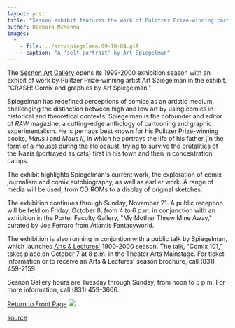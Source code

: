 ```yaml
---
layout: post
title: "Sesnon exhibit features the work of Pulitzer Prize-winning cartoonist"
author: Barbara McKenna
images:
  -
    - file: ../art/spiegelman.99-10-04.gif
    - caption: "A 'self-portrait' by Art Spiegelman"
---
```


The [Sesnon Art Gallery][1] opens its 1999-2000 exhibition season with an exhibit of work by Pulitzer Prize-winning artist Art Spiegelman in the exhibit, "CRASH! Comix and graphics by Art Spiegelman."   

  
Spiegelman has redefined perceptions of comics as an artistic medium, challenging the distinction between high and low art by using comics in historical and theoretical contexts. Spiegelman is the cofounder and editor of _RAW_ magazine, a cutting-edge anthology of cartooning and graphic experimentalism. He is perhaps best known for his Pulitzer Prize-winning books, _Maus I_ and _Maus II,_ in which he portrays the life of his father (in the form of a mouse) during the Holocaust, trying to survive the brutalities of the Nazis (portrayed as cats) first in his town and then in concentration camps.   
  
The exhibit highlights Spiegelman's current work, the exploration of comix journalism and comix autobiography, as well as earlier work. A range of media will be used, from CD ROMs to a display of original sketches.  
  
The exhibition continues through Sunday, November 21. A public reception will be held on Friday, October 8, from 4 to 6 p.m. in conjunction with an exhibition in the Porter Faculty Gallery, "My Mother Threw Mine Away," curated by Joe Ferraro from Atlantis Fantasyworld.   
  
The exhibition is also running in conjuntion with a public talk by Spiegelman, which launches [Arts & Lectures'][2] 1900-2000 season. The talk, "Comix 101," takes place on October 7 at 8 p.m. in the Theater Arts Mainstage. For ticket information or to receive an Arts & Lectures' season brochure, call (831) 459-2159.  
  
Sesnon Gallery hours are Tuesday through Sunday, from noon to 5 p.m. For more information, call (831) 459-3606.

[Return to Front Page][3] ![ ][4]


[1]: http://arts.ucsc.edu/sesnon
[2]: http://events.ucsc.edu/artslecs/
[3]: ../../index.html
[4]: ../../images/trans.gif

[source](http://www1.ucsc.edu/currents/99-00/10-04/exhibit.html "Permalink to exhibit")
